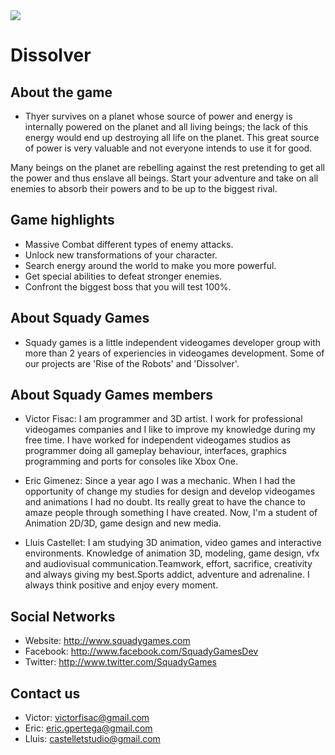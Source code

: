 <img src="https://github.com/victorfisac/Dissolver/blob/master/source/Assets/Project%20Resources/Textures/UI/ui_dissolver_outline.png" >

# Dissolver

About the game
-----

- Thyer survives on a planet whose source of power and energy is internally powered on the planet and all living beings; the lack of this energy would end up destroying all life on the planet. This great source of power is very valuable and not everyone intends to use it for good. 

Many beings on the planet are rebelling against the rest pretending to get all the power and thus enslave all beings. Start your adventure and take on all enemies to absorb their powers and to be up to the biggest rival.

Game highlights
-----

- Massive Combat different types of enemy attacks.
- Unlock new transformations of your character.
- Search energy around the world to make you more powerful.
- Get special abilities to defeat stronger enemies.
- Confront the biggest boss that you will test 100%.

About Squady Games
-----

- Squady games is a little independent videogames developer group with more than 2 years of experiencies in videogames development. Some of our projects are 'Rise of the Robots' and 'Dissolver'.

About Squady Games members
-----

- Victor Fisac: I am programmer and 3D artist. I work for professional videogames companies and I like to improve my knowledge during my free time. I have worked for independent videogames studios as programmer doing all gameplay behaviour, interfaces, graphics programming and ports for consoles like Xbox One.

- Eric Gimenez: Since a year ago I was a mechanic. When I had the opportunity of change my studies for design and develop videogames and animations I had no doubt. Its really great to have the chance to amaze people through something I have created. Now, I'm a student of Animation 2D/3D, game design and new media. 

- Lluis Castellet: I am studying 3D animation, video games and interactive environments. Knowledge of animation 3D, modeling, game design, vfx and audiovisual communication.Teamwork, effort, sacrifice, creativity and always giving my best.Sports addict, adventure and adrenaline. I always think positive and enjoy every moment.

Social Networks
-----

- Website: 	http://www.squadygames.com
- Facebook: 	http://www.facebook.com/SquadyGamesDev
- Twitter:	http://www.twitter.com/SquadyGames

Contact us
-----

- Victor: victorfisac@gmail.com
- Eric:   eric.gpertega@gmail.com
- Lluis:  castelletstudio@gmail.com
